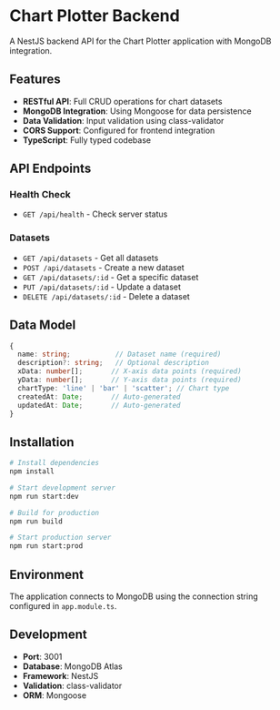 # Chart Plotter Backend

A NestJS backend API for the Chart Plotter application with MongoDB integration.

## Features

- **RESTful API**: Full CRUD operations for chart datasets
- **MongoDB Integration**: Using Mongoose for data persistence
- **Data Validation**: Input validation using class-validator
- **CORS Support**: Configured for frontend integration
- **TypeScript**: Fully typed codebase

## API Endpoints

### Health Check
- `GET /api/health` - Check server status

### Datasets
- `GET /api/datasets` - Get all datasets
- `POST /api/datasets` - Create a new dataset
- `GET /api/datasets/:id` - Get a specific dataset
- `PUT /api/datasets/:id` - Update a dataset
- `DELETE /api/datasets/:id` - Delete a dataset

## Data Model

```typescript
{
  name: string;           // Dataset name (required)
  description?: string;   // Optional description
  xData: number[];       // X-axis data points (required)
  yData: number[];       // Y-axis data points (required)
  chartType: 'line' | 'bar' | 'scatter'; // Chart type
  createdAt: Date;       // Auto-generated
  updatedAt: Date;       // Auto-generated
}
```

## Installation

```bash
# Install dependencies
npm install

# Start development server
npm run start:dev

# Build for production
npm run build

# Start production server
npm run start:prod
```

## Environment

The application connects to MongoDB using the connection string configured in `app.module.ts`.

## Development

- **Port**: 3001
- **Database**: MongoDB Atlas
- **Framework**: NestJS
- **Validation**: class-validator
- **ORM**: Mongoose